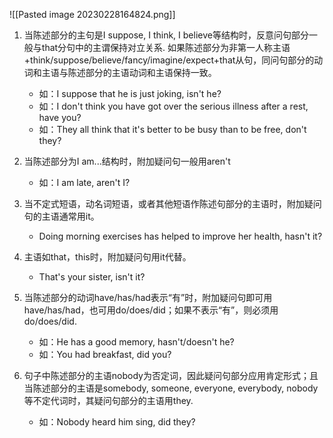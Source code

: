 ![[Pasted image 20230228164824.png]]

1. 当陈述部分的主句是I suppose, I think, I believe等结构时，反意问句部分一般与that分句中的主谓保持对立关系. 如果陈述部分为非第一人称主语+think/suppose/believe/fancy/imagine/expect+that从句，同问句部分的动词和主语与陈述部分的主语动词和主语保持一致。
	- 如：I suppose that he is just joking, isn't he?
	- 如：I don't think you have got over the serious illness after a rest, have you?
	- 如：They all think that it's better to be busy than to be free, don't they?

2. 当陈述部分为I am...结构时，附加疑问句一般用aren't
	- 如：I am late, aren't I?

3. 当不定式短语，动名词短语，或者其他短语作陈述句部分的主语时，附加疑问句的主语通常用it。
	- Doing morning exercises has helped to improve her health, hasn't it?

4. 主语如that，this时，附加疑问句用it代替。
	- That's your sister, isn't it?

5. 当陈述部分的动词have/has/had表示“有”时，附加疑问句即可用have/has/had，也可用do/does/did；如果不表示“有”，则必须用do/does/did.
	- 如：He has a good memory, hasn't/doesn't he?
	- 如：You had breakfast, did you?

6. 句子中陈述部分的主语nobody为否定词，因此疑问句部分应用肯定形式；且当陈述部分的主语是somebody, someone, everyone, everybody, nobody等不定代词时，其疑问句部分的主语用they.
	- 如：Nobody heard him sing, did they?